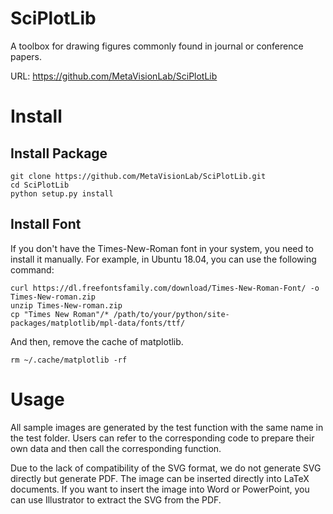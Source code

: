 # SciPlotLib

A toolbox for drawing figures commonly found in journal or conference papers.

URL: https://github.com/MetaVisionLab/SciPlotLib

# Install

## Install Package

```shell script
git clone https://github.com/MetaVisionLab/SciPlotLib.git
cd SciPlotLib
python setup.py install
```

## Install Font

If you don't have the Times-New-Roman font in your system, you need to install it manually. For example, in Ubuntu 18.04, you can use the following command:

```shell script
curl https://dl.freefontsfamily.com/download/Times-New-Roman-Font/ -o Times-New-roman.zip
unzip Times-New-roman.zip
cp "Times New Roman"/* /path/to/your/python/site-packages/matplotlib/mpl-data/fonts/ttf/
```

And then, remove the cache of matplotlib.

```shell script
rm ~/.cache/matplotlib -rf
```

# Usage

All sample images are generated by the test function with the same name in the test folder. Users can refer to the corresponding code to prepare their own data and then call the corresponding function.

Due to the lack of compatibility of the SVG format, we do not generate SVG directly but generate PDF. The image can be inserted directly into LaTeX documents. If you want to insert the image into Word or PowerPoint, you can use Illustrator to extract the SVG from the PDF.